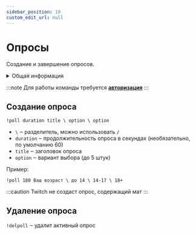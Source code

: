 ```yaml
---
sidebar_position: 10
custom_edit_url: null
---
```


# Опросы

Создание и завершение опросов.

<details>
  <summary>Общая информация</summary>
  <ul>
    <li><b>Название:</b> poll</li>
    <li><b>Элиасы:</b> delpoll</li>
    <li><b>Кулдаун:</b> общий 3 секунды</li>
    <li><a href="https://github.com/Relanit/ModBoty/blob/master/ModBoty/cogs/polls.py"><b>Исходный код</b></a></li>
  </ul>
</details>

:::note 
Для работы команды требуется **[авторизация](./auth.md)** 
:::

## Создание опроса
`!poll duration title \ option \ option`
- `\` ‒ разделитель, можно использовать `/` 
- `duration` ‒ продолжительность опроса в секундах (необязательно, по умолчанию 60)
- `title` ‒ заголовок опроса
- `option` ‒ вариант выбора (до 5 штук)

Пример:

    !poll 180 Ваш возраст \ до 14 \ 14-17 \ 18+


:::caution
Twitch не создаст опрос, содержащий мат
:::

## Удаление опроса
`!delpoll` ‒ удалит активный опрос